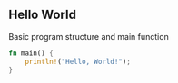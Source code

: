 <!-- METADATA
{
  "title": "Rustlang Hello World",
  "tags": [
    "rust",
    "basics"
  ],
  "language": "rust"
}
-->

## Hello World
Basic program structure and main function
```rust
fn main() {
    println!("Hello, World!");
}
```